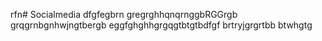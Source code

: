 rfn# Socialmedia
dfgfegbrn
gregrghhqnqrnggbRGGrgb
grqgrnbgnhwjngtbergb
eggfghghhgrgqgtbtgtbdfgf
brtryjgrgrtbb btwhgtg
